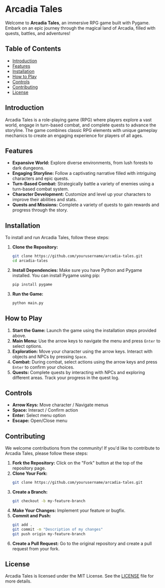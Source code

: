 # Arcadia Tales

Welcome to **Arcadia Tales**, an immersive RPG game built with Pygame. Embark on an epic journey through the magical land of Arcadia, filled with quests, battles, and adventures!

## Table of Contents
- [Introduction](#introduction)
- [Features](#features)
- [Installation](#installation)
- [How to Play](#how-to-play)
- [Controls](#controls)
- [Contributing](#contributing)
- [License](#license)

## Introduction

Arcadia Tales is a role-playing game (RPG) where players explore a vast world, engage in turn-based combat, and complete quests to advance the storyline. The game combines classic RPG elements with unique gameplay mechanics to create an engaging experience for players of all ages.

## Features

- **Expansive World:** Explore diverse environments, from lush forests to dark dungeons.
- **Engaging Storyline:** Follow a captivating narrative filled with intriguing characters and epic quests.
- **Turn-Based Combat:** Strategically battle a variety of enemies using a turn-based combat system.
- **Character Development:** Customize and level up your characters to improve their abilities and stats.
- **Quests and Missions:** Complete a variety of quests to gain rewards and progress through the story.

## Installation

To install and run Arcadia Tales, follow these steps:

1. **Clone the Repository:**
    ```bash
    git clone https://github.com/yourusername/arcadia-tales.git
    cd arcadia-tales
    ```

2. **Install Dependencies:**
    Make sure you have Python and Pygame installed. You can install Pygame using pip:
    ```bash
    pip install pygame
    ```

3. **Run the Game:**
    ```bash
    python main.py
    ```

## How to Play

1. **Start the Game:** Launch the game using the installation steps provided above.
2. **Main Menu:** Use the arrow keys to navigate the menu and press `Enter` to select options.
3. **Exploration:** Move your character using the arrow keys. Interact with objects and NPCs by pressing `Space`.
4. **Combat:** During combat, select actions using the arrow keys and press `Enter` to confirm your choices.
5. **Quests:** Complete quests by interacting with NPCs and exploring different areas. Track your progress in the quest log.

## Controls

- **Arrow Keys:** Move character / Navigate menus
- **Space:** Interact / Confirm action
- **Enter:** Select menu option
- **Escape:** Open/Close menu

## Contributing

We welcome contributions from the community! If you'd like to contribute to Arcadia Tales, please follow these steps:

1. **Fork the Repository:** Click on the "Fork" button at the top of the repository page.
2. **Clone Your Fork:** 
    ```bash
    git clone https://github.com/yourusername/arcadia-tales.git
    ```
3. **Create a Branch:**
    ```bash
    git checkout -b my-feature-branch
    ```
4. **Make Your Changes:** Implement your feature or bugfix.
5. **Commit and Push:** 
    ```bash
    git add .
    git commit -m "Description of my changes"
    git push origin my-feature-branch
    ```
6. **Create a Pull Request:** Go to the original repository and create a pull request from your fork.

## License

Arcadia Tales is licensed under the MIT License. See the [LICENSE](LICENSE) file for more details.
